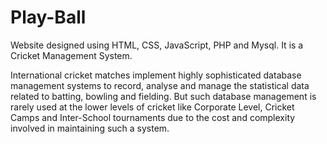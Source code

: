 # Play-Ball
Website designed using HTML, CSS, JavaScript, PHP and Mysql. It is a Cricket Management System.

International cricket matches implement highly sophisticated database management systems to record, analyse and manage the statistical data related to batting, bowling and fielding. But such database management is rarely used at the lower levels of cricket like Corporate Level, Cricket Camps and Inter-School tournaments due to the cost and complexity involved in maintaining such a system.
